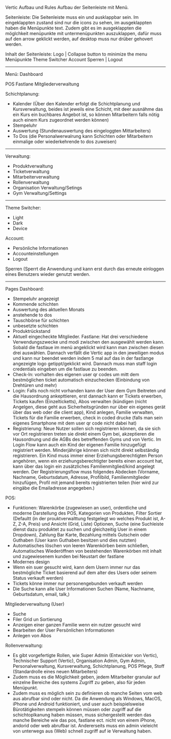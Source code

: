 Vertic Aufbau und Rules
Aufbau der Seitenleiste mit Menü.

Seitenleiste:
Die Seitenleiste muss ein und ausklappbar sein. Im eingeklappten zustand sind nur die icons zu sehen, im ausgeklappten haben die Menüpunkte text. Zudem gibt es im ausgeklappten die möglchkeit menüpunkte mit untermenüpunkten auszuklappen, dafür muss auf den arrow geklickt werden, auf desktop muss nur drüber gehovert werden.

Inhalt der Seitenleiste:
Logo | Collapse button to minimize the menu
Menüpunkte
Theme Switcher
Account
Sperren | Logout
- - - - - - - - - - -
Menü:
Dashboard

POS
Fastlane
Mitgliederverwaltung

Schichtplanung:
- Kalender (Über den Kalender erfolgt die Schichtplanung und Kursverwaltung, beides ist jeweils eine Schicht, mit deer ausnähme das ein Kurs ein buchbares Angebot ist, so können Mitarbeitern falls nötig auch einem Kurs zugeordnet werden können)
- Stempeluhr
- Auswertung (Stundenauswertung des eingeloggten Mittarbeiters)
- To Dos (die Personalwerwalrung kann Schichten oder Mitarbeitern einmalige oder wiederkehrende to dos zuweisen)
- - - - - - - - - - -
Verwaltung:
- Produktverwaltung
- Ticketverwaltung
- Mitarbeiterverwaltung
- Rollenverwaltung
- Organisation Verwaltung/Setings
- Gym Verwaltung/Settings
- - - - - - - - - - -

Theme Switcher:
- Light
- Dark
- Device

Account:
- Persönliche Informationen
- Accounteinstellungen
- Logout

Sperren (Sperrt die Anwendung und kann erst durch das erneute einloggen eines Benutzers wieder genutzt werden.
- - - - - - - - - - -
Pages
Dashboard:
- Stempeluhr angezeigt
- Kommende schichten
- Auswertung des aktuellen Monats
- anstehende to dos
- Tauschbörse für schichten
- unbesetzte schichten
- Produktrückstand
- Aktuell eingecheckte Mitglieder.
Fastlane:
Hat drei verschiedene Verwendungszwecke und modi zwischen den ausgewählt werden kann. Sobald die fastlaue im menü angeklickt wird kann man zwischen diesen drei auswählen. Dannach verfällt die Vertic app in den jeweiligen modus und kann nur beendet werden indem 5 mal auf das in der fastlange angezeigte logo getippt/geklickt wird. Dannach muss man staff login credentials eingeben um die fastlaue zu beenden.
- Check-In: vorhalten des eigenen user qr codes um mitt dem bestmöglichen ticket automatisch einzuchecken (Einbindung von Drehtüren und mehr)
- Login: Falls noch nicht vorhanden kann der User dem Gym Beitreten und die Hausordnung ankepttieren, erst dannach kann er Tickets erwerben, Tickets kaufen (Einzelticketts), Abos verwalten (kündigen (nicht Angelgen, diese geht aus Sicherheitsgründen nur über ein eigenes gerät über das web oder die client app), Kind anlegen, Familie verwalten, Tickets für die Familie erwerben, check in coded drucke (falls man sein eigenes Smartphone mit dem user qr code nicht dabei hat)
- Registrierung: Neue Nutzer sollen sich registrieren können, da sie sich vor Ort registrieren treten sie direkt einem Gym bei, akzeptieren die Hausordnung und die AGBs des betreffenden Gyms und von Vertic. Im Login Flow kann auch ein Kind der eigenen Familie hinzugefügt registriert werden. Minderjährige können sich nicht direkt selbständig registrieren. Ein Kind muss immer einer Erziehungsberechtigten Person angehören, wenn ein erziehungsberechtigter bereits einen account hat, kann über das login ein zusätzliches Familienmitglied/kind angelegt werden. Der Registrierungsflow muss folgendes Abdecken (Vorname, Nachname, Geburtsdatum, Adresse, Profilbild, Familienmitglieder hinzufügen, Profil mit jemand bereits registrierten teilen (hier wird zur eingäbe die Emailadresse angegeben.)

POS:
- Funktionen: Warenkörbe (zugewiesen an user), ordentliche und moderne Darstellung des POS, Kategorien von Produkten, Filter Sortier (Defaultt (in der prouktverwalttung festgelegt wo welches Produkt ist,  A-Z, Z-A, Preis) und Ansicht (Grid, Liste) Optionen, Suche (eine Suchleiste dienst dazu produktet zu suchen und gleichzeitig User in einem Dropdown), Zahlung Bar Karte, Bezahlung mittels Gutschein oder Guthaben (User kann Guthaben besitzen und dies nutzten) 
- Automatisches löschen von leeren Warenkörben beim schließen, Automatisches Wiederöffnen von bestehenden Warenkörben mit inhalt und zugewiesenem kunden bei Neustart der fastlane
- Modernes design
- Wenn ein suer gesucht wird, kann dem Usern  immer nur das bestmögliche Ticket basierend auf dem alter des Users oder seinem Status verkauft werden)
- Tickets könne immer nur personengebunden verkauft werden
- Die Suche kann alle User Informationen Suchen (Name, Nachname, Geburtsdatum, email, talk,)

Mitgliederverwaltung (User)
- Suche
- Filer Grid un Sortierung
- Anzeigen einer ganzen Familie wenn ein nutzer gesucht wird
- Bearbeiten der User Persönlichen Informationen
- Anlegen von Abos

Rollenverwaltung:
- Es gibt vorgefertigte Rollen, wie Super Admin (Entwickler von Vertic), Technischer Support (Vertic), Organisation Admin, Gym Admin, Personalverwaltung, Kursverwaltung, Schichtplanung, POS Pflege, Stoff (Standardrolle eines neuen Mitarbeiters)
- Zudem muss es die Möglichkeit geben, jedem Mitarbeiter granular auf einzelne Bereiche des systems Zugriff zu geben, also für jeden Menüpunkt.
- Zudem muss es möglich sein zu definieren ob manche Seiten vom web aus abrufbar sind oder nicht. Da die Anwendung als Windows, MacOS, iPhone und Android funktioniert, und user auch beispielsweise Bürotätigkeiten stempeln können müssen oder zugriff auf die schichtoplkanung haben müssen, muss sichergestellt werden das manche Bereiche wie das pos, fastlane ect. nicht von einem iPhone, andorid oder web abrufbar ist. Andererseits muss ein admin vieleicht von unterwegs aus (Web) schnell zugriff auf ie Verwaltung haben.